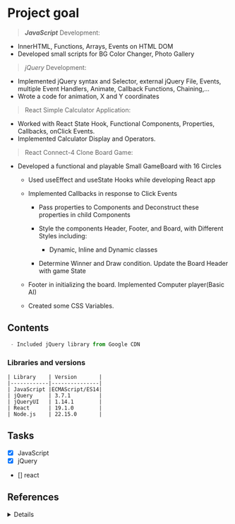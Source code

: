 # Project goal

> ***JavaScript*** Development:
  * InnerHTML, Functions, Arrays, Events on HTML DOM
  * Developed small scripts for BG Color Changer, Photo Gallery

> _jQuery_ Development:
  * Implemented jQuery syntax and Selector, external jQuery File, Events, multiple Event Handlers, Animate, Callback Functions, Chaining,...  
  * Wrote a code for animation, X and Y coordinates
  
> React Simple Calculator Application:
  * Worked with React State Hook, Functional Components, Properties, Callbacks, onClick Events.
  * Implemented Calculator Display and Operators.
  
  
> React Connect-4 Clone Board Game:
  * Developed a functional and playable Small GameBoard with 16 Circles
  
      * Used useEffect and useState Hooks while developing React app
    
      * Implemented Callbacks in response to Click Events 
      
          * Pass properties to Components and Deconstruct these properties in child Components
      
          * Style the components Header, Footer, and Board, with Different Styles including:
              -  Dynamic, Inline and Dynamic classes
      
          * Determine Winner and Draw condition. Update the Board Header with game State
    
      * Footer in initializing the board. Implemented Computer player(Basic AI)
    
      * Created some CSS Variables.

## Contents  
<!-- #### Libraries -->

```js
 - Included jQuery library from Google CDN

 ```
 
### Libraries and versions

```
| Library    | Version       | 
|------------|---------------|
| JavaScript |ECMAScript/ES14|                
| jQuery     | 3.7.1         | 
| jQueryUI   | 1.14.1        |
| React      | 19.1.0        |
| Node.js    | 22.15.0       | 
```

## Tasks

- [x] JavaScript
- [x] jQuery
- [] react

## References
<details>

  [StackOverflowQ/A](https://stackoverflow.com  "QA")<br>
  [Medium](https://medium.com)<br>
  [Tutorialspoint](https://www.tutorialspoint.com)<br>
  [W3Schools](https://www.w3schools.com)
  
</details>

